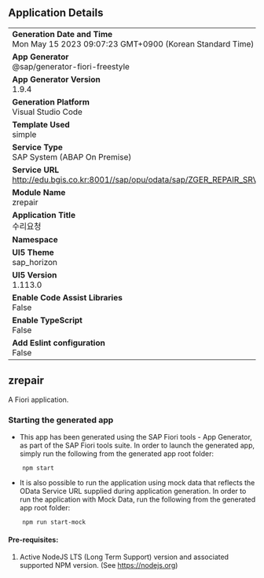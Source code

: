 ## Application Details
|               |
| ------------- |
|**Generation Date and Time**<br>Mon May 15 2023 09:07:23 GMT+0900 (Korean Standard Time)|
|**App Generator**<br>@sap/generator-fiori-freestyle|
|**App Generator Version**<br>1.9.4|
|**Generation Platform**<br>Visual Studio Code|
|**Template Used**<br>simple|
|**Service Type**<br>SAP System (ABAP On Premise)|
|**Service URL**<br>http://edu.bgis.co.kr:8001//sap/opu/odata/sap/ZGER_REPAIR_SRV
|**Module Name**<br>zrepair|
|**Application Title**<br>수리요청|
|**Namespace**<br>|
|**UI5 Theme**<br>sap_horizon|
|**UI5 Version**<br>1.113.0|
|**Enable Code Assist Libraries**<br>False|
|**Enable TypeScript**<br>False|
|**Add Eslint configuration**<br>False|

## zrepair

A Fiori application.

### Starting the generated app

-   This app has been generated using the SAP Fiori tools - App Generator, as part of the SAP Fiori tools suite.  In order to launch the generated app, simply run the following from the generated app root folder:

```
    npm start
```

- It is also possible to run the application using mock data that reflects the OData Service URL supplied during application generation.  In order to run the application with Mock Data, run the following from the generated app root folder:

```
    npm run start-mock
```

#### Pre-requisites:

1. Active NodeJS LTS (Long Term Support) version and associated supported NPM version.  (See https://nodejs.org)



